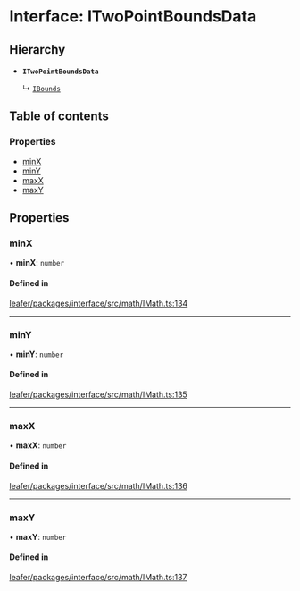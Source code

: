 # Interface: ITwoPointBoundsData

## Hierarchy

- **`ITwoPointBoundsData`**

  ↳ [`IBounds`](IBounds.md)

## Table of contents

### Properties

- [minX](ITwoPointBoundsData.md#minx)
- [minY](ITwoPointBoundsData.md#miny)
- [maxX](ITwoPointBoundsData.md#maxx)
- [maxY](ITwoPointBoundsData.md#maxy)

## Properties

### minX

• **minX**: `number`

#### Defined in

[leafer/packages/interface/src/math/IMath.ts:134](https://github.com/leaferjs/leafer/blob/27e942d/packages/interface/src/math/IMath.ts#L134)

___

### minY

• **minY**: `number`

#### Defined in

[leafer/packages/interface/src/math/IMath.ts:135](https://github.com/leaferjs/leafer/blob/27e942d/packages/interface/src/math/IMath.ts#L135)

___

### maxX

• **maxX**: `number`

#### Defined in

[leafer/packages/interface/src/math/IMath.ts:136](https://github.com/leaferjs/leafer/blob/27e942d/packages/interface/src/math/IMath.ts#L136)

___

### maxY

• **maxY**: `number`

#### Defined in

[leafer/packages/interface/src/math/IMath.ts:137](https://github.com/leaferjs/leafer/blob/27e942d/packages/interface/src/math/IMath.ts#L137)
